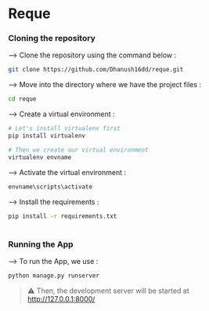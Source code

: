 # Reque

### Cloning the repository

--> Clone the repository using the command below :
```bash
git clone https://github.com/Dhanush16dd/reque.git

```

--> Move into the directory where we have the project files : 
```bash
cd reque

```

--> Create a virtual environment :
```bash
# Let's install virtualenv first
pip install virtualenv

# Then we create our virtual environment
virtualenv envname

```

--> Activate the virtual environment :
```bash
envname\scripts\activate

```

--> Install the requirements :
```bash
pip install -r requirements.txt

```

#

### Running the App

--> To run the App, we use :
```bash
python manage.py runserver

```

> ⚠ Then, the development server will be started at http://127.0.0.1:8000/

#




